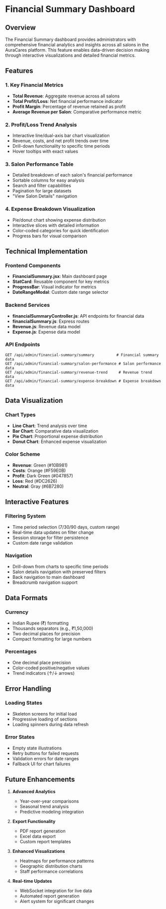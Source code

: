 # Financial Summary Dashboard

## Overview

The Financial Summary dashboard provides administrators with comprehensive financial analytics and insights across all salons in the AuraCares platform. This feature enables data-driven decision making through interactive visualizations and detailed financial metrics.

## Features

### 1. Key Financial Metrics
- **Total Revenue**: Aggregate revenue across all salons
- **Total Profit/Loss**: Net financial performance indicator
- **Profit Margin**: Percentage of revenue retained as profit
- **Average Revenue per Salon**: Comparative performance metric

### 2. Profit/Loss Trend Analysis
- Interactive line/dual-axis bar chart visualization
- Revenue, costs, and net profit trends over time
- Drill-down functionality to specific time periods
- Hover tooltips with exact values

### 3. Salon Performance Table
- Detailed breakdown of each salon's financial performance
- Sortable columns for easy analysis
- Search and filter capabilities
- Pagination for large datasets
- "View Salon Details" navigation

### 4. Expense Breakdown Visualization
- Pie/donut chart showing expense distribution
- Interactive slices with detailed information
- Color-coded categories for quick identification
- Progress bars for visual comparison

## Technical Implementation

### Frontend Components
- **FinancialSummary.jsx**: Main dashboard page
- **StatCard**: Reusable component for key metrics
- **ProgressBar**: Visual indicator for metrics
- **DateRangeModal**: Custom date range selector

### Backend Services
- **financialSummaryController.js**: API endpoints for financial data
- **financialSummary.js**: Express routes
- **Revenue.js**: Revenue data model
- **Expense.js**: Expense data model

### API Endpoints
```
GET /api/admin/financial-summary/summary          # Financial summary data
GET /api/admin/financial-summary/salon-performance # Salon performance data
GET /api/admin/financial-summary/revenue-trend     # Revenue trend data
GET /api/admin/financial-summary/expense-breakdown # Expense breakdown data
```

## Data Visualization

### Chart Types
- **Line Chart**: Trend analysis over time
- **Bar Chart**: Comparative data visualization
- **Pie Chart**: Proportional expense distribution
- **Donut Chart**: Enhanced expense visualization

### Color Scheme
- **Revenue**: Green (#10B981)
- **Costs**: Orange (#F59E0B)
- **Profit**: Dark Green (#047857)
- **Loss**: Red (#DC2626)
- **Neutral**: Gray (#6B7280)

## Interactive Features

### Filtering System
- Time period selection (7/30/90 days, custom range)
- Real-time data updates on filter change
- Session storage for filter persistence
- Custom date range validation

### Navigation
- Drill-down from charts to specific time periods
- Salon details navigation with preserved filters
- Back navigation to main dashboard
- Breadcrumb navigation support

## Data Formats

### Currency
- Indian Rupee (₹) formatting
- Thousands separators (e.g., ₹1,50,000)
- Two decimal places for precision
- Compact formatting for large numbers

### Percentages
- One decimal place precision
- Color-coded positive/negative values
- Trend indicators (↑/↓ arrows)

## Error Handling

### Loading States
- Skeleton screens for initial load
- Progressive loading of sections
- Loading spinners during data refresh

### Error States
- Empty state illustrations
- Retry buttons for failed requests
- Validation errors for date ranges
- Fallback UI for chart failures

## Future Enhancements

1. **Advanced Analytics**
   - Year-over-year comparisons
   - Seasonal trend analysis
   - Predictive modeling integration

2. **Export Functionality**
   - PDF report generation
   - Excel data export
   - Custom report templates

3. **Enhanced Visualizations**
   - Heatmaps for performance patterns
   - Geographic distribution charts
   - Staff performance correlations

4. **Real-time Updates**
   - WebSocket integration for live data
   - Automated report generation
   - Alert system for significant changes